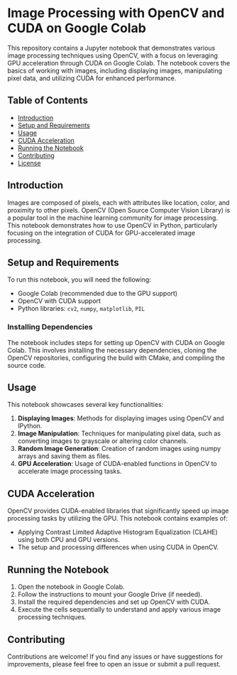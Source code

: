 # Image Processing with OpenCV and CUDA on Google Colab

This repository contains a Jupyter notebook that demonstrates various image processing techniques using OpenCV, with a focus on leveraging GPU acceleration through CUDA on Google Colab. The notebook covers the basics of working with images, including displaying images, manipulating pixel data, and utilizing CUDA for enhanced performance.

## Table of Contents
- [Introduction](#introduction)
- [Setup and Requirements](#setup-and-requirements)
- [Usage](#usage)
- [CUDA Acceleration](#cuda-acceleration)
- [Running the Notebook](#running-the-notebook)
- [Contributing](#contributing)
- [License](#license)

## Introduction
Images are composed of pixels, each with attributes like location, color, and proximity to other pixels. OpenCV (Open Source Computer Vision Library) is a popular tool in the machine learning community for image processing. This notebook demonstrates how to use OpenCV in Python, particularly focusing on the integration of CUDA for GPU-accelerated image processing.

## Setup and Requirements
To run this notebook, you will need the following:
- Google Colab (recommended due to the GPU support)
- OpenCV with CUDA support
- Python libraries: `cv2`, `numpy`, `matplotlib`, `PIL`

### Installing Dependencies
The notebook includes steps for setting up OpenCV with CUDA on Google Colab. This involves installing the necessary dependencies, cloning the OpenCV repositories, configuring the build with CMake, and compiling the source code.

## Usage
This notebook showcases several key functionalities:
1. **Displaying Images**: Methods for displaying images using OpenCV and IPython.
2. **Image Manipulation**: Techniques for manipulating pixel data, such as converting images to grayscale or altering color channels.
3. **Random Image Generation**: Creation of random images using numpy arrays and saving them as files.
4. **GPU Acceleration**: Usage of CUDA-enabled functions in OpenCV to accelerate image processing tasks.

## CUDA Acceleration
OpenCV provides CUDA-enabled libraries that significantly speed up image processing tasks by utilizing the GPU. This notebook contains examples of:
- Applying Contrast Limited Adaptive Histogram Equalization (CLAHE) using both CPU and GPU versions.
- The setup and processing differences when using CUDA in OpenCV.

## Running the Notebook
1. Open the notebook in Google Colab.
2. Follow the instructions to mount your Google Drive (if needed).
3. Install the required dependencies and set up OpenCV with CUDA.
4. Execute the cells sequentially to understand and apply various image processing techniques.

## Contributing
Contributions are welcome! If you find any issues or have suggestions for improvements, please feel free to open an issue or submit a pull request.

